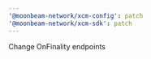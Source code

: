 ```yaml
---
'@moonbeam-network/xcm-config': patch
'@moonbeam-network/xcm-sdk': patch
---
```


Change OnFinality endpoints
